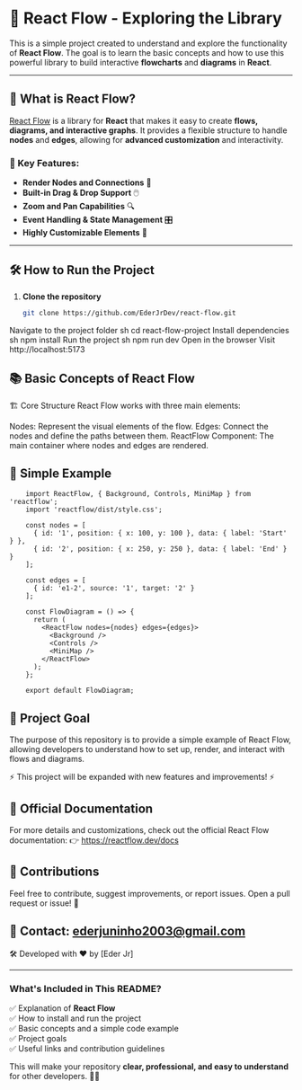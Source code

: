 # 🚀 React Flow - Exploring the Library

This is a simple project created to understand and explore the functionality of **React Flow**. The goal is to learn the basic concepts and how to use this powerful library to build interactive **flowcharts** and **diagrams** in **React**.

---

## 📌 What is React Flow?

[React Flow](https://reactflow.dev/) is a library for **React** that makes it easy to create **flows, diagrams, and interactive graphs**. It provides a flexible structure to handle **nodes** and **edges**, allowing for **advanced customization** and interactivity.

### 🔹 Key Features:
- **Render Nodes and Connections** 🚀
- **Built-in Drag & Drop Support** 🖱️
- **Zoom and Pan Capabilities** 🔍
- **Event Handling & State Management** 🎛️
- **Highly Customizable Elements** 🎨

---

## 🛠️ How to Run the Project

1. **Clone the repository**  
   ```sh
   git clone https://github.com/EderJrDev/react-flow.git
Navigate to the project folder
sh
cd react-flow-project
Install dependencies
sh
npm install
Run the project
sh
npm run dev
Open in the browser
Visit http://localhost:5173

## 📚 Basic Concepts of React Flow
🏗️ Core Structure
React Flow works with three main elements:

Nodes: Represent the visual elements of the flow.
Edges: Connect the nodes and define the paths between them.
ReactFlow Component: The main container where nodes and edges are rendered.

## 🎨 Simple Example
        import ReactFlow, { Background, Controls, MiniMap } from 'reactflow';
        import 'reactflow/dist/style.css';
        
        const nodes = [
          { id: '1', position: { x: 100, y: 100 }, data: { label: 'Start' } },
          { id: '2', position: { x: 250, y: 250 }, data: { label: 'End' } }
        ];
        
        const edges = [
          { id: 'e1-2', source: '1', target: '2' }
        ];
        
        const FlowDiagram = () => {
          return (
            <ReactFlow nodes={nodes} edges={edges}>
              <Background />
              <Controls />
              <MiniMap />
            </ReactFlow>
          );
        };
        
        export default FlowDiagram;
## 🎯 Project Goal
The purpose of this repository is to provide a simple example of React Flow, allowing developers to understand how to set up, render, and interact with flows and diagrams.

⚡ This project will be expanded with new features and improvements! ⚡

## 📖 Official Documentation
For more details and customizations, check out the official React Flow documentation: 👉 https://reactflow.dev/docs

## 📌 Contributions
Feel free to contribute, suggest improvements, or report issues.
Open a pull request or issue! 🚀

## 📧 Contact: ederjuninho2003@gmail.com

🛠️ Developed with ❤️ by [Eder Jr]

---

### **What's Included in This README?**
✅ Explanation of **React Flow**  
✅ How to install and run the project  
✅ Basic concepts and a simple code example  
✅ Project goals  
✅ Useful links and contribution guidelines  

This will make your repository **clear, professional, and easy to understand** for other developers. 🚀💡
